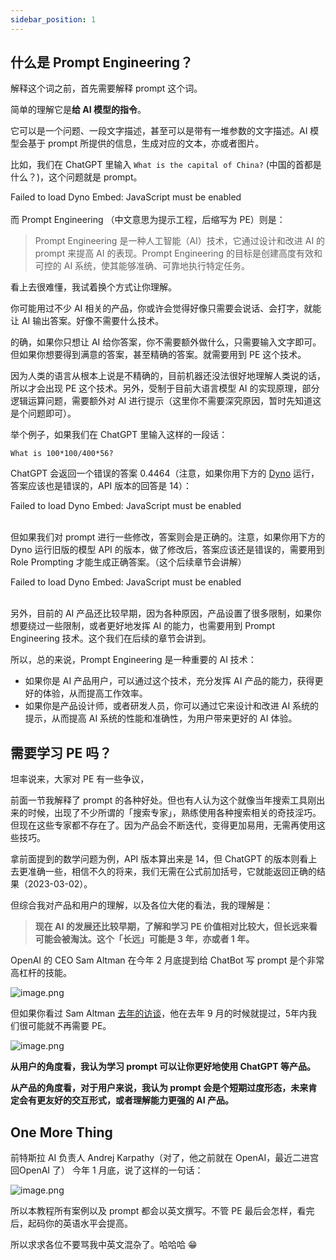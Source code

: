 ```yaml
---
sidebar_position: 1
---
```

<head>
  <script defer="defer" src="https://embed.trydyno.com/embedder.js"></script>
  <link href="https://embed.trydyno.com/embedder.css" rel="stylesheet" />
</head>


## 什么是 Prompt Engineering？

解释这个词之前，首先需要解释 prompt 这个词。

简单的理解它是**给 AI 模型的指令**。

它可以是一个问题、一段文字描述，甚至可以是带有一堆参数的文字描述。AI 模型会基于 prompt 所提供的信息，生成对应的文本，亦或者图片。

比如，我们在 ChatGPT 里输入 `What is the capital of China?` (中国的首都是什么？)，这个问题就是 prompt。

<div trydyno-embed="" openai-model="text-davinci-003" initial-prompt="What is the capital of China?" initial-response="The capital of China is Beijing. " max-tokens="256" box-rows="3" model-temp="0.7" top-p="1">
    <noscript>Failed to load Dyno Embed: JavaScript must be enabled</noscript>
</div>

<br/>
而 Prompt Engineering （中文意思为提示工程，后缩写为 PE）则是：

> Prompt Engineering 是一种人工智能（AI）技术，它通过设计和改进 AI 的 prompt 来提高 AI 的表现。Prompt Engineering 的目标是创建高度有效和可控的 AI 系统，使其能够准确、可靠地执行特定任务。

看上去很难懂，我试着换个方式让你理解。

你可能用过不少 AI 相关的产品，你或许会觉得好像只需要会说话、会打字，就能让 AI 输出答案。好像不需要什么技术。

的确，如果你只想让 AI 给你答案，你不需要额外做什么，只需要输入文字即可。但如果你想要得到满意的答案，甚至精确的答案。就需要用到 PE 这个技术。

因为人类的语言从根本上说是不精确的，目前机器还没法很好地理解人类说的话，所以才会出现 PE 这个技术。另外，受制于目前大语言模型 AI 的实现原理，部分逻辑运算问题，需要额外对 AI 进行提示（这里你不需要深究原因，暂时先知道这是个问题即可）。

举个例子，如果我们在 ChatGPT 里输入这样的一段话：

```other
What is 100*100/400*56?
```

ChatGPT 会返回一个错误的答案 0.4464（注意，如果你用下方的 [Dyno](https://trydyno.com/) 运行，答案应该也是错误的，API 版本的回答是 14）：

<div trydyno-embed="" openai-model="text-davinci-003" initial-prompt="What is 100*100/400*56?" initial-response="To solve this problem, we need to follow the order of operations, which is PEMDAS (parentheses, exponents, multiplication/division, addition/subtraction). In this case, there are no parentheses or exponents, so we perform multiplication and division from left to right before performing addition and subtraction.100*100/400*56 = (100*100)/(400*56) (Perform multiplication and division from left to right)= 10,000/22,400 = 0.4464 (Divide 10,000 by 22,400)Therefore, 100100/40056 = 0.4464." max-tokens="256" box-rows="3" model-temp="0.7" top-p="1">
    <noscript>Failed to load Dyno Embed: JavaScript must be enabled</noscript>
</div>

<br/>

但如果我们对 prompt 进行一些修改，答案则会是正确的。注意，如果你用下方的 Dyno 运行旧版的模型 API 的版本，做了修改后，答案应该还是错误的，需要用到 Role Prompting 才能生成正确答案。（这个后续章节会讲解）

<div trydyno-embed="" openai-model="text-davinci-003" initial-prompt="What is (100*100)/400*56?" initial-response="(100*100)/400*56 = (100*100/400)*56 (Perform multiplication and division from left to right, applying the associative property of multiplication)= 25*56 = 1400 (Simplify by performing multiplication)" max-tokens="256" box-rows="3" model-temp="0.7" top-p="1">
    <noscript>Failed to load Dyno Embed: JavaScript must be enabled</noscript>
</div>

<br/>

另外，目前的 AI 产品还比较早期，因为各种原因，产品设置了很多限制，如果你想要绕过一些限制，或者更好地发挥 AI 的能力，也需要用到 Prompt Engineering 技术。这个我们在后续的章节会讲到。

所以，总的来说，Prompt Engineering 是一种重要的 AI 技术：

- 如果你是 AI 产品用户，可以通过这个技术，充分发挥 AI 产品的能力，获得更好的体验，从而提高工作效率。
- 如果你是产品设计师，或者研发人员，你可以通过它来设计和改进 AI 系统的提示，从而提高 AI 系统的性能和准确性，为用户带来更好的 AI 体验。

## 需要学习 PE 吗？

坦率说来，大家对 PE 有一些争议，

前面一节我解释了 prompt 的各种好处。但也有人认为这个就像当年搜索工具刚出来的时候，出现了不少所谓的「搜索专家」，熟练使用各种搜索相关的奇技淫巧。但现在这些专家都不存在了。因为产品会不断迭代，变得更加易用，无需再使用这些技巧。

拿前面提到的数学问题为例，API 版本算出来是 14，但 ChatGPT 的版本则看上去更准确一些，相信不久的将来，我们无需在公式前加括号，它就能返回正确的结果（2023-03-02）。

但综合我对产品和用户的理解，以及各位大佬的看法，我的理解是：

> **现在 AI 的发展还比较早期，了解和学习 PE 价值相对比较大，但长远来看可能会被淘汰。这个「长远」可能是 3 年，亦或者 1 年。**

OpenAI 的 CEO Sam Altman 在今年 2 月底提到给 ChatBot 写 prompt 是个非常高杠杆的技能。

![image.png](https://media.heptabase.com/v1/images/b92049c5-ff11-40d4-b38d-e7b45d802985/479cf9aa-2ef3-42d4-8568-f9c323e8b05f/image.png)

但如果你看过 Sam Altman [去年的访谈](https://greylock.com/greymatter/sam-altman-ai-for-the-next-era/)，他在去年 9 月的时候就提过，5年内我们很可能就不再需要 PE。

![image.png](https://media.heptabase.com/v1/images/b92049c5-ff11-40d4-b38d-e7b45d802985/14c13281-01c5-47b8-9c38-333d9b57783f/image.png)

**从用户的角度看，我认为学习 prompt 可以让你更好地使用 ChatGPT 等产品。**

**从产品的角度看，对于用户来说，我认为 prompt 会是个短期过度形态，未来肯定会有更友好的交互形式，或者理解能力更强的 AI 产品。**

## One More Thing

前特斯拉 AI 负责人 Andrej Karpathy（对了，他之前就在 OpenAI，最近二进宫回OpenAI 了） 今年 1 月底，说了这样的一句话：

![image.png](https://media.heptabase.com/v1/images/b92049c5-ff11-40d4-b38d-e7b45d802985/d01305ed-7008-4576-95ae-f9751f50a020/image.png)

所以本教程所有案例以及 prompt 都会以英文撰写。不管 PE 最后会怎样，看完后，起码你的英语水平会提高。

所以求求各位不要骂我中英文混杂了。哈哈哈 😁




